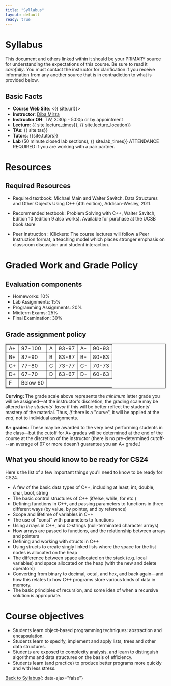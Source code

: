 ```yaml
---
title: "Syllabus"
layout: default
ready: true
---
```


# Syllabus <a name="syllabus"></a>

This document and others linked within it should be your PRIMARY source for understanding the expectations of this course. Be sure to read it *carefully*.
You must contact the instructor for clarification if you receive information from any another source that is in contradiction to what is provided below.

## Basic Facts

* **Course Web Site**: <{{ site.url}}>
* **Instructor**:  [Diba Mirza](http://www.cs.ucsb.edu/~dimirza)
* **Instructor OH**: TW, 3:30p - 5:00p or by appointment
* **Lecture**: {{ site.lecture_times}}, {{ site.lecture_location}}
* **TAs**: {{ site.tas}}
* **Tutors**: {{site.tutors}}
* **Lab** (50 minute closed lab sections), {{ site.lab_times}} ATTENDANCE REQUIRED if you are working with a pair partner. 


# Resources

## Required Resources

* Required textbook: Michael Main and Walter Savitch. Data Structures and Other Objects Using C++ (4th edition), Addison-Wesley, 2011.

* Recommended textbook: Problem Solving with C++, Walter Savitch, Edition 10 (edition 9 also works). Available for purchase at the UCSB book store

* Peer Instruction : iClickers: The course lectures will follow a Peer Instruction format, a teaching model which places stronger emphasis on classroom discussion and student interaction. 


# Graded Work and Grade Policy

## Evaluation components

* Homeworks: 10%
* Lab Assignments: 15%
* Programming Assignments: 20%
* Midterm Exams: 25%
* Final Examination: 30%


## Grade assignment policy

<table border="2">
  <tr>
    <td>A+</td>
    <td>97-100</td>
    <td>A</td>
    <td>93-97</td>
    <td>A-</td>
    <td>90-93</td>
  </tr>
  <tr>
    <td>B+</td>
    <td>87-90</td>
    <td>B</td>
    <td>83-87</td>
    <td>B-</td>
    <td>80-83</td>
  </tr>
  <tr>
    <td>C+</td>
    <td>77-80</td>
    <td>C</td>
    <td>73-77</td>
    <td>C-</td>
    <td>70-73</td>

  </tr>
  <tr>
    <td>D+</td>
    <td>67-70</td>
    <td>D</td>
    <td>63-67</td>
    <td>D-</td>
    <td>60-63</td>

  </tr>
    <td>F</td>
    <td>Below 60</td>

</table>

<strong>Curving: </strong>The grade  scale above represents the <em>minimum</em> letter grade you will be assigned&#8212;at the instructor's discretion, the grading scale  may be altered <em>in the students' favor</em> if this will be better reflect the students' mastery of the material. Thus, <em>if</em> there is a &quot;curve&quot;, it will be applied at the <em>end</em>, not to individual assignments.

<strong>A+ grades: </strong>These may be awarded to the very best performing students in the class—but the cutoff for A+ grades will be determined at the end of the course at the discretion of the instructor (there is no pre-determined cutoff---an average of 97 or more doesn't guarantee you an A+ grade.)




## What you should know to be ready for CS24

<p>Here's the  list of a few important things you'll need to know to be ready for CS24.</p>

* A few of the basic data types of C++, including at least, int, double, char, bool, string
* The basic control structures of C++ (if/else, while, for etc.)
* Defining functions in C++, and passing parameters to functions in three different ways (by value, by pointer, and by reference)
* Scope and lifetime of variables in C++
* The use of "const" with parameters to functions
* Using arrays in C++, and C-strings (null-terminated character arrays)
* How arrays are passed to functions, and the relationship between arrays and pointers
* Defining and working with structs in C++
* Using structs to create singly linked lists where the space for the list nodes is allocated on the heap
* The difference between space allocated on the stack (e.g. local variables) and space allocated on the heap (with the new and delete operators)
* Converting from binary to decimal, octal, and hex, and back again&mdash;and how this relates to how C++ programs store various kinds of data in memory.
* The basic principles of recursion, and some idea of when a recursive solution is appropriate.



# Course objectives

* Students learn object-based programming techniques: abstraction and encapsulation.
* Students learn to specify, implement and apply lists, trees and other data structures.
* Students are exposed to complexity analysis, and learn to distinguish algorithms and data structures on the basis of efficiency.
* Students learn (and practice) to produce better programs more quickly and with less stress.

[Back to Syllabus](#syllabus){: data-ajax="false"}
